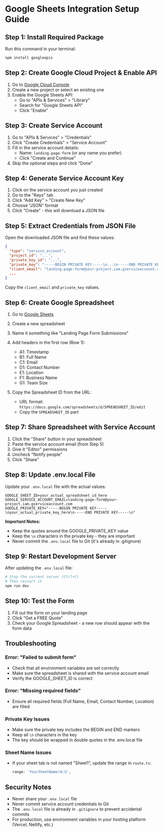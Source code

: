 # Google Sheets Integration Setup Guide

## Step 1: Install Required Package

Run this command in your terminal:

```bash
npm install googleapis
```

## Step 2: Create Google Cloud Project & Enable API

1. Go to [Google Cloud Console](https://console.cloud.google.com/)
2. Create a new project or select an existing one
3. Enable the Google Sheets API:
   - Go to "APIs & Services" > "Library"
   - Search for "Google Sheets API"
   - Click "Enable"

## Step 3: Create Service Account

1. Go to "APIs & Services" > "Credentials"
2. Click "Create Credentials" > "Service Account"
3. Fill in the service account details:
   - Name: `landing-page-form` (or any name you prefer)
   - Click "Create and Continue"
4. Skip the optional steps and click "Done"

## Step 4: Generate Service Account Key

1. Click on the service account you just created
2. Go to the "Keys" tab
3. Click "Add Key" > "Create New Key"
4. Choose "JSON" format
5. Click "Create" - this will download a JSON file

## Step 5: Extract Credentials from JSON File

Open the downloaded JSON file and find these values:

```json
{
  "type": "service_account",
  "project_id": "...",
  "private_key_id": "...",
  "private_key": "-----BEGIN PRIVATE KEY-----\n...\n-----END PRIVATE KEY-----\n",
  "client_email": "landing-page-form@your-project.iam.gserviceaccount.com",
  ...
}
```

Copy the `client_email` and `private_key` values.

## Step 6: Create Google Spreadsheet

1. Go to [Google Sheets](https://sheets.google.com/)
2. Create a new spreadsheet
3. Name it something like "Landing Page Form Submissions"
4. Add headers in the first row (Row 1):
   - A1: Timestamp
   - B1: Full Name
   - C1: Email
   - D1: Contact Number
   - E1: Location
   - F1: Business Name
   - G1: Team Size

5. Copy the Spreadsheet ID from the URL:
   - URL format: `https://docs.google.com/spreadsheets/d/SPREADSHEET_ID/edit`
   - Copy the `SPREADSHEET_ID` part

## Step 7: Share Spreadsheet with Service Account

1. Click the "Share" button in your spreadsheet
2. Paste the service account email (from Step 5)
3. Give it "Editor" permissions
4. Uncheck "Notify people"
5. Click "Share"

## Step 8: Update .env.local File

Update your `.env.local` file with the actual values:

```env
GOOGLE_SHEET_ID=your_actual_spreadsheet_id_here
GOOGLE_SERVICE_ACCOUNT_EMAIL=landing-page-form@your-project.iam.gserviceaccount.com
GOOGLE_PRIVATE_KEY="-----BEGIN PRIVATE KEY-----\nyour_actual_private_key_here\n-----END PRIVATE KEY-----\n"
```

**Important Notes:**
- Keep the quotes around the GOOGLE_PRIVATE_KEY value
- Keep the `\n` characters in the private key - they are important
- Never commit the `.env.local` file to Git (it's already in .gitignore)

## Step 9: Restart Development Server

After updating the `.env.local` file:

```bash
# Stop the current server (Ctrl+C)
# Then restart it
npm run dev
```

## Step 10: Test the Form

1. Fill out the form on your landing page
2. Click "Get a FREE Quote"
3. Check your Google Spreadsheet - a new row should appear with the form data

## Troubleshooting

### Error: "Failed to submit form"
- Check that all environment variables are set correctly
- Make sure the spreadsheet is shared with the service account email
- Verify the GOOGLE_SHEET_ID is correct

### Error: "Missing required fields"
- Ensure all required fields (Full Name, Email, Contact Number, Location) are filled

### Private Key Issues
- Make sure the private key includes the BEGIN and END markers
- Keep all `\n` characters in the key
- The key should be wrapped in double quotes in the .env.local file

### Sheet Name Issues
- If your sheet tab is not named "Sheet1", update the range in `route.ts`:
  ```typescript
  range: 'YourSheetName!A:G',
  ```

## Security Notes

- Never share your `.env.local` file
- Never commit service account credentials to Git
- The `.env.local` file is already in `.gitignore` to prevent accidental commits
- For production, use environment variables in your hosting platform (Vercel, Netlify, etc.)
